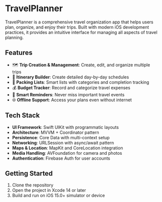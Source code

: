 # TravelPlanner

TravelPlanner is a comprehensive travel organization app that helps users plan, organize, and enjoy their trips. Built with modern iOS development practices, it provides an intuitive interface for managing all aspects of travel planning.

## Features

- 🗺️ **Trip Creation & Management**: Create, edit, and organize multiple trips
- 📝 **Itinerary Builder**: Create detailed day-by-day schedules
- 🧳 **Packing Lists**: Smart lists with categories and completion tracking
- 💰 **Budget Tracker**: Record and categorize travel expenses
- 🔔 **Smart Reminders**: Never miss important travel events
- 🌐 **Offline Support**: Access your plans even without internet

## Tech Stack

- **UI Framework**: Swift UIKit with programmatic layouts
- **Architecture**: MVVM + Coordinator pattern
- **Persistence**: Core Data with multi-context setup
- **Networking**: URLSession with async/await pattern
- **Maps & Location**: MapKit and CoreLocation integration
- **Media Handling**: AVFoundation for camera and photos
- **Authentication**: Firebase Auth for user accounts

## Getting Started

1. Clone the repository
2. Open the project in Xcode 14 or later
3. Build and run on iOS 15.0+ simulator or device

